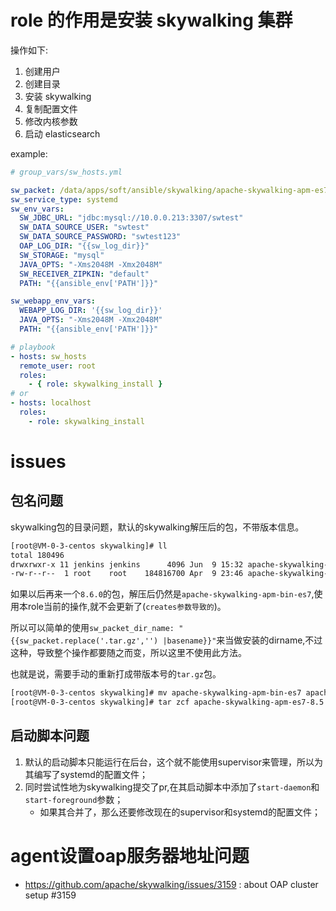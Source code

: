 # role 的作用是安装 skywalking 集群

操作如下:
1. 创建用户
2. 创建目录
3. 安装 skywalking
4. 复制配置文件
5. 修改内核参数
6. 启动 elasticsearch


example:
```yaml
# group_vars/sw_hosts.yml

sw_packet: /data/apps/soft/ansible/skywalking/apache-skywalking-apm-es7-8.5.0.tar.gz
sw_service_type: systemd
sw_env_vars:
  SW_JDBC_URL: "jdbc:mysql://10.0.0.213:3307/swtest"
  SW_DATA_SOURCE_USER: "swtest"
  SW_DATA_SOURCE_PASSWORD: "swtest123"
  OAP_LOG_DIR: "{{sw_log_dir}}"
  SW_STORAGE: "mysql"
  JAVA_OPTS: "-Xms2048M -Xmx2048M"
  SW_RECEIVER_ZIPKIN: "default"
  PATH: "{{ansible_env['PATH']}}"

sw_webapp_env_vars:
  WEBAPP_LOG_DIR: '{{sw_log_dir}}'
  JAVA_OPTS: "-Xms2048M -Xmx2048M"
  PATH: "{{ansible_env['PATH']}}"

# playbook
- hosts: sw_hosts
  remote_user: root
  roles:
    - { role: skywalking_install }
# or
- hosts: localhost
  roles:
    - role: skywalking_install

```

# issues


## 包名问题
skywalking包的目录问题，默认的skywalking解压后的包，不带版本信息。
```bash
[root@VM-0-3-centos skywalking]# ll
total 180496
drwxrwxr-x 11 jenkins jenkins      4096 Jun  9 15:32 apache-skywalking-apm-bin-es7
-rw-r--r--  1 root    root    184816700 Apr  9 23:46 apache-skywalking-apm-es7-8.5.0.tar.gz
```

如果以后再来一个`8.6.0`的包，解压后仍然是`apache-skywalking-apm-bin-es7`,使用本role当前的操作,就不会更新了(`creates参数导致的`)。

所以可以简单的使用`sw_packet_dir_name: "{{sw_packet.replace('.tar.gz','') |basename}}"`来当做安装的dirname,不过这种，导致整个操作都要随之而变，所以这里不使用此方法。

也就是说，需要手动的重新打成带版本号的`tar.gz`包。
```bash
[root@VM-0-3-centos skywalking]# mv apache-skywalking-apm-bin-es7 apache-skywalking-apm-es7-8.5.0
[root@VM-0-3-centos skywalking]# tar zcf apache-skywalking-apm-es7-8.5.0.tgz apache-skywalking-apm-es7-8.5.0

``` 
## 启动脚本问题
1. 默认的启动脚本只能运行在后台，这个就不能使用supervisor来管理，所以为其编写了systemd的配置文件；
2. 同时尝试性地为skywalking提交了pr,在其启动脚本中添加了`start-daemon`和`start-foreground`参数；
    * 如果其合并了，那么还要修改现在的supervisor和systemd的配置文件；

# agent设置oap服务器地址问题

* https://github.com/apache/skywalking/issues/3159 : about OAP cluster setup #3159

